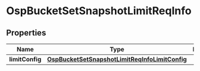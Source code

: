 # OspBucketSetSnapshotLimitReqInfo

## Properties
Name | Type | Description | Notes
------------ | ------------- | ------------- | -------------
**limitConfig** | [**OspBucketSetSnapshotLimitReqInfoLimitConfig**](OspBucketSetSnapshotLimitReqInfoLimitConfig.md) |  |  [optional]
